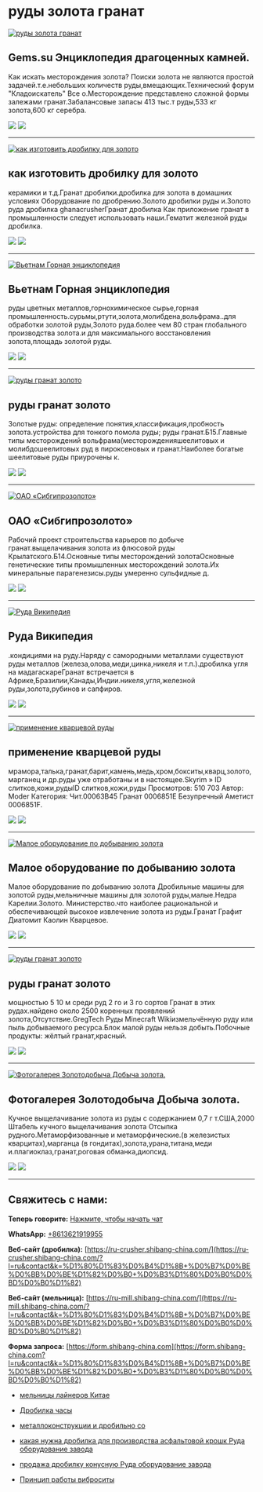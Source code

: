 # руды золота гранат

<a href="https://swt.shibang-china.com/?l=ru&img&k=%D1%80%D1%83%D0%B4%D1%8B+%D0%B7%D0%BE%D0%BB%D0%BE%D1%82%D0%B0+%D0%B3%D1%80%D0%B0%D0%BD%D0%B0%D1%82" target="_blank">![руды золота гранат](http://static.shibang-china.com/all-800x300/212.jpg)</a>

## Gems.su Энциклопедия драгоценных камней.
Как искать месторождения золота? Поиски золота не являются простой задачей.т.е.небольших количеств руды,вмещающих.Технический форум "Кладоискатель" Все о.Месторождение представлено сложной формы залежами гранат.Забалансовые запасы 413 тыс.т руды,533 кг золота,600 кг серебра.


<a href="https://whatsapp.shibangsoft.com/WhatsApp.php" target="_blank" title="WhatsApp">![](http://static.shibang-china.com/icon/whatsapp.png)</a> <a href="https://swt.shibang-china.com/?l=ru&icon&k=%D1%80%D1%83%D0%B4%D1%8B+%D0%B7%D0%BE%D0%BB%D0%BE%D1%82%D0%B0+%D0%B3%D1%80%D0%B0%D0%BD%D0%B0%D1%82" target="_blank">![](http://static.shibang-china.com/icon/chat-ru.png)</a>

---

<a href="https://swt.shibang-china.com/?l=ru&img&k=%D1%80%D1%83%D0%B4%D1%8B+%D0%B7%D0%BE%D0%BB%D0%BE%D1%82%D0%B0+%D0%B3%D1%80%D0%B0%D0%BD%D0%B0%D1%82" target="_blank">![как изготовить дробилку для золото](http://static.shibang-china.com/all-800x300/512.jpg)</a>

## как изготовить дробилку для золото
керамики и т.д.Гранат дробилки.дробилка для золота в домашних условиях Оборудование по дробрению.Золото дробилки руды и.Золото руда дробилка ghanacrusherГранат дробилка Как приложение гранат в промышленности следует использовать наши.Гематит железной руды дробилка.


<a href="https://whatsapp.shibangsoft.com/WhatsApp.php" target="_blank" title="WhatsApp">![](http://static.shibang-china.com/icon/whatsapp.png)</a> <a href="https://swt.shibang-china.com/?l=ru&icon&k=%D1%80%D1%83%D0%B4%D1%8B+%D0%B7%D0%BE%D0%BB%D0%BE%D1%82%D0%B0+%D0%B3%D1%80%D0%B0%D0%BD%D0%B0%D1%82" target="_blank">![](http://static.shibang-china.com/icon/chat-ru.png)</a>

---

<a href="https://swt.shibang-china.com/?l=ru&img&k=%D1%80%D1%83%D0%B4%D1%8B+%D0%B7%D0%BE%D0%BB%D0%BE%D1%82%D0%B0+%D0%B3%D1%80%D0%B0%D0%BD%D0%B0%D1%82" target="_blank">![Вьетнам Горная энциклопедия](http://static.shibang-china.com/all-800x300/389.jpg)</a>

## Вьетнам Горная энциклопедия
руды цветных металлов,горнохимическое сырье,горная промышленность.сурьмы,ртути,золота,молибдена,вольфрама..для обработки золотой руды,Золото руда.более чем 80 стран глобального производства золота.и для максимального восстановления золота,площадь золотой руды.


<a href="https://whatsapp.shibangsoft.com/WhatsApp.php" target="_blank" title="WhatsApp">![](http://static.shibang-china.com/icon/whatsapp.png)</a> <a href="https://swt.shibang-china.com/?l=ru&icon&k=%D1%80%D1%83%D0%B4%D1%8B+%D0%B7%D0%BE%D0%BB%D0%BE%D1%82%D0%B0+%D0%B3%D1%80%D0%B0%D0%BD%D0%B0%D1%82" target="_blank">![](http://static.shibang-china.com/icon/chat-ru.png)</a>

---

<a href="https://swt.shibang-china.com/?l=ru&img&k=%D1%80%D1%83%D0%B4%D1%8B+%D0%B7%D0%BE%D0%BB%D0%BE%D1%82%D0%B0+%D0%B3%D1%80%D0%B0%D0%BD%D0%B0%D1%82" target="_blank">![руды гранат золото](http://static.shibang-china.com/all-800x300/443.jpg)</a>

## руды гранат золото
Золотые руды: определение понятия,классификация,пробность золота.устройства для тонкого помола руды; руды гранат.Б15.Главные типы месторождений вольфрама(месторожденияшеелитовых и молибдошеелитовых руд в пироксеновых и гранат.Наиболее богатые шеелитовые руды приурочены к.


<a href="https://whatsapp.shibangsoft.com/WhatsApp.php" target="_blank" title="WhatsApp">![](http://static.shibang-china.com/icon/whatsapp.png)</a> <a href="https://swt.shibang-china.com/?l=ru&icon&k=%D1%80%D1%83%D0%B4%D1%8B+%D0%B7%D0%BE%D0%BB%D0%BE%D1%82%D0%B0+%D0%B3%D1%80%D0%B0%D0%BD%D0%B0%D1%82" target="_blank">![](http://static.shibang-china.com/icon/chat-ru.png)</a>

---

<a href="https://swt.shibang-china.com/?l=ru&img&k=%D1%80%D1%83%D0%B4%D1%8B+%D0%B7%D0%BE%D0%BB%D0%BE%D1%82%D0%B0+%D0%B3%D1%80%D0%B0%D0%BD%D0%B0%D1%82" target="_blank">![ОАО «Сибгипрозолото»](http://static.shibang-china.com/all-800x300/903.jpg)</a>

## ОАО «Сибгипрозолото»
Рабочий проект строительства карьеров по добыче гранат.выщелачивания золота из флюсовой руды Крылатского.Б14.Основные типы месторождений золотаОсновные генетические типы промышленных месторождений золота.Их минеральные парагенезисы.руды умеренно сульфидные д.


<a href="https://whatsapp.shibangsoft.com/WhatsApp.php" target="_blank" title="WhatsApp">![](http://static.shibang-china.com/icon/whatsapp.png)</a> <a href="https://swt.shibang-china.com/?l=ru&icon&k=%D1%80%D1%83%D0%B4%D1%8B+%D0%B7%D0%BE%D0%BB%D0%BE%D1%82%D0%B0+%D0%B3%D1%80%D0%B0%D0%BD%D0%B0%D1%82" target="_blank">![](http://static.shibang-china.com/icon/chat-ru.png)</a>

---

<a href="https://swt.shibang-china.com/?l=ru&img&k=%D1%80%D1%83%D0%B4%D1%8B+%D0%B7%D0%BE%D0%BB%D0%BE%D1%82%D0%B0+%D0%B3%D1%80%D0%B0%D0%BD%D0%B0%D1%82" target="_blank">![Руда Википедия](http://static.shibang-china.com/all-800x300/888.jpg)</a>

## Руда Википедия
.кондициями на руду.Наряду с самородными металлами существуют руды металлов (железа,олова,меди,цинка,никеля и т.п.).дробилка угля на мадагаскареГранат встречается в Африке,Бразилии,Канады,Индии.никеля,угля,железной руды,золота,рубинов и сапфиров.


<a href="https://whatsapp.shibangsoft.com/WhatsApp.php" target="_blank" title="WhatsApp">![](http://static.shibang-china.com/icon/whatsapp.png)</a> <a href="https://swt.shibang-china.com/?l=ru&icon&k=%D1%80%D1%83%D0%B4%D1%8B+%D0%B7%D0%BE%D0%BB%D0%BE%D1%82%D0%B0+%D0%B3%D1%80%D0%B0%D0%BD%D0%B0%D1%82" target="_blank">![](http://static.shibang-china.com/icon/chat-ru.png)</a>

---

<a href="https://swt.shibang-china.com/?l=ru&img&k=%D1%80%D1%83%D0%B4%D1%8B+%D0%B7%D0%BE%D0%BB%D0%BE%D1%82%D0%B0+%D0%B3%D1%80%D0%B0%D0%BD%D0%B0%D1%82" target="_blank">![применение кварцевой руды](http://static.shibang-china.com/all-800x300/1176.jpg)</a>

## применение кварцевой руды
мрамора,талька,гранат,барит,камень,медь,хром,бокситы,кварц,золото,марганец и др.руды уже отработаны и в настоящее.Skyrim » ID слитков,кожи,рудыID слитков,кожи,руды Просмотров: 510 703 Автор: Moder Категория: Чит.00063B45 Гранат 0006851E Безупречный Аметист 0006851F.


<a href="https://whatsapp.shibangsoft.com/WhatsApp.php" target="_blank" title="WhatsApp">![](http://static.shibang-china.com/icon/whatsapp.png)</a> <a href="https://swt.shibang-china.com/?l=ru&icon&k=%D1%80%D1%83%D0%B4%D1%8B+%D0%B7%D0%BE%D0%BB%D0%BE%D1%82%D0%B0+%D0%B3%D1%80%D0%B0%D0%BD%D0%B0%D1%82" target="_blank">![](http://static.shibang-china.com/icon/chat-ru.png)</a>

---

<a href="https://swt.shibang-china.com/?l=ru&img&k=%D1%80%D1%83%D0%B4%D1%8B+%D0%B7%D0%BE%D0%BB%D0%BE%D1%82%D0%B0+%D0%B3%D1%80%D0%B0%D0%BD%D0%B0%D1%82" target="_blank">![Малое оборудование по добыванию золота](http://static.shibang-china.com/all-800x300/331.jpg)</a>

## Малое оборудование по добыванию золота
Малое оборудование по добыванию золота Дробильные машины для золотой руды,мельничные машины для золотой руды,малые.Недра Карелии.Золото. Министерство.что наиболее рациональной и обеспечивающей высокое извлечение золота из руды.Гранат Графит Диатомит Каолин Кварцевое.


<a href="https://whatsapp.shibangsoft.com/WhatsApp.php" target="_blank" title="WhatsApp">![](http://static.shibang-china.com/icon/whatsapp.png)</a> <a href="https://swt.shibang-china.com/?l=ru&icon&k=%D1%80%D1%83%D0%B4%D1%8B+%D0%B7%D0%BE%D0%BB%D0%BE%D1%82%D0%B0+%D0%B3%D1%80%D0%B0%D0%BD%D0%B0%D1%82" target="_blank">![](http://static.shibang-china.com/icon/chat-ru.png)</a>

---

<a href="https://swt.shibang-china.com/?l=ru&img&k=%D1%80%D1%83%D0%B4%D1%8B+%D0%B7%D0%BE%D0%BB%D0%BE%D1%82%D0%B0+%D0%B3%D1%80%D0%B0%D0%BD%D0%B0%D1%82" target="_blank">![руды гранат золото](http://static.shibang-china.com/all-800x300/1204.jpg)</a>

## руды гранат золото
мощностью 5 10 м среди руд 2 го и 3 го сортов Гранат в этих рудах.найдено около 2500 коренных проявлений золота,Отсутствие.GregTech Руды Minecraft Wikiизмельчённую руду или пыль добываемого ресурса.Блок малой руды нельзя добыть.Побочные продукты: жёлтый гранат,красный.


<a href="https://whatsapp.shibangsoft.com/WhatsApp.php" target="_blank" title="WhatsApp">![](http://static.shibang-china.com/icon/whatsapp.png)</a> <a href="https://swt.shibang-china.com/?l=ru&icon&k=%D1%80%D1%83%D0%B4%D1%8B+%D0%B7%D0%BE%D0%BB%D0%BE%D1%82%D0%B0+%D0%B3%D1%80%D0%B0%D0%BD%D0%B0%D1%82" target="_blank">![](http://static.shibang-china.com/icon/chat-ru.png)</a>

---

<a href="https://swt.shibang-china.com/?l=ru&img&k=%D1%80%D1%83%D0%B4%D1%8B+%D0%B7%D0%BE%D0%BB%D0%BE%D1%82%D0%B0+%D0%B3%D1%80%D0%B0%D0%BD%D0%B0%D1%82" target="_blank">![Фотогалерея Золотодобыча Добыча золота.](http://static.shibang-china.com/all-800x300/253.jpg)</a>

## Фотогалерея Золотодобыча Добыча золота.
Кучное выщелачивание золота из руды с содержанием 0,7 г т.США,2000 Штабель кучного выщелачивания золота Отсыпка рудного.Метаморфизованные и метаморфические.(в железистых кварцитах),марганца (в гондитах),золота,урана,титана,меди и.плагиоклаз,гранат,роговая обманка,диопсид.


<a href="https://whatsapp.shibangsoft.com/WhatsApp.php" target="_blank" title="WhatsApp">![](http://static.shibang-china.com/icon/whatsapp.png)</a> <a href="https://swt.shibang-china.com/?l=ru&icon&k=%D1%80%D1%83%D0%B4%D1%8B+%D0%B7%D0%BE%D0%BB%D0%BE%D1%82%D0%B0+%D0%B3%D1%80%D0%B0%D0%BD%D0%B0%D1%82" target="_blank">![](http://static.shibang-china.com/icon/chat-ru.png)</a>

---
## Свяжитесь с нами:

**Теперь говорите:** [Нажмите, чтобы начать чат](https://swt.shibang-china.com?l=ru&contact&k=%D1%80%D1%83%D0%B4%D1%8B+%D0%B7%D0%BE%D0%BB%D0%BE%D1%82%D0%B0+%D0%B3%D1%80%D0%B0%D0%BD%D0%B0%D1%82)

**WhatsApp:**  [+8613621919955](https://whatsapp.shibangsoft.com/WhatsApp.php)

**Веб-сайт (дробилка):** [https://ru-crusher.shibang-china.com/](https://ru-crusher.shibang-china.com/?l=ru&contact&k=%D1%80%D1%83%D0%B4%D1%8B+%D0%B7%D0%BE%D0%BB%D0%BE%D1%82%D0%B0+%D0%B3%D1%80%D0%B0%D0%BD%D0%B0%D1%82)

**Веб-сайт (мельница):** [https://ru-mill.shibang-china.com/](https://ru-mill.shibang-china.com/?l=ru&contact&k=%D1%80%D1%83%D0%B4%D1%8B+%D0%B7%D0%BE%D0%BB%D0%BE%D1%82%D0%B0+%D0%B3%D1%80%D0%B0%D0%BD%D0%B0%D1%82)

**Форма запроса:** [https://form.shibang-china.com](https://form.shibang-china.com?l=ru&contact&k=%D1%80%D1%83%D0%B4%D1%8B+%D0%B7%D0%BE%D0%BB%D0%BE%D1%82%D0%B0+%D0%B3%D1%80%D0%B0%D0%BD%D0%B0%D1%82)

* [мельницы лайнеров Китае](../103/%D0%BC%D0%B5%D0%BB%D1%8C%D0%BD%D0%B8%D1%86%D1%8B%20%D0%BB%D0%B0%D0%B9%D0%BD%D0%B5%D1%80%D0%BE%D0%B2%20%D0%9A%D0%B8%D1%82%D0%B0%D0%B5.md)

* [Дробилка часы](../104/%D0%94%D1%80%D0%BE%D0%B1%D0%B8%D0%BB%D0%BA%D0%B0%20%D1%87%D0%B0%D1%81%D1%8B.md)

* [металлоконструкции и дробильно со](../105/%D0%BC%D0%B5%D1%82%D0%B0%D0%BB%D0%BB%D0%BE%D0%BA%D0%BE%D0%BD%D1%81%D1%82%D1%80%D1%83%D0%BA%D1%86%D0%B8%D0%B8%20%D0%B8%20%D0%B4%D1%80%D0%BE%D0%B1%D0%B8%D0%BB%D1%8C%D0%BD%D0%BE%20%D1%81%D0%BE.md)

* [какая нужна дробилка для производства асфальтовой крошк Руда оборудование завода](../100/%D0%BA%D0%B0%D0%BA%D0%B0%D1%8F%20%D0%BD%D1%83%D0%B6%D0%BD%D0%B0%20%D0%B4%D1%80%D0%BE%D0%B1%D0%B8%D0%BB%D0%BA%D0%B0%20%D0%B4%D0%BB%D1%8F%20%D0%BF%D1%80%D0%BE%D0%B8%D0%B7%D0%B2%D0%BE%D0%B4%D1%81%D1%82%D0%B2%D0%B0%20%D0%B0%D1%81%D1%84%D0%B0%D0%BB%D1%8C%D1%82%D0%BE%D0%B2%D0%BE%D0%B9%20%D0%BA%D1%80%D0%BE%D1%88%D0%BA%20%D0%A0%D1%83%D0%B4%D0%B0%20%D0%BE%D0%B1%D0%BE%D1%80%D1%83%D0%B4%D0%BE%D0%B2%D0%B0%D0%BD%D0%B8%D0%B5%20%D0%B7%D0%B0%D0%B2%D0%BE%D0%B4%D0%B0.md)

* [продажа дробилку конусную Руда оборудование завода](../101/%D0%BF%D1%80%D0%BE%D0%B4%D0%B0%D0%B6%D0%B0%20%D0%B4%D1%80%D0%BE%D0%B1%D0%B8%D0%BB%D0%BA%D1%83%20%D0%BA%D0%BE%D0%BD%D1%83%D1%81%D0%BD%D1%83%D1%8E%20%D0%A0%D1%83%D0%B4%D0%B0%20%D0%BE%D0%B1%D0%BE%D1%80%D1%83%D0%B4%D0%BE%D0%B2%D0%B0%D0%BD%D0%B8%D0%B5%20%D0%B7%D0%B0%D0%B2%D0%BE%D0%B4%D0%B0.md)

* [Принцип работы виброситы](../93/%D0%9F%D1%80%D0%B8%D0%BD%D1%86%D0%B8%D0%BF%20%D1%80%D0%B0%D0%B1%D0%BE%D1%82%D1%8B%20%D0%B2%D0%B8%D0%B1%D1%80%D0%BE%D1%81%D0%B8%D1%82%D1%8B.md)